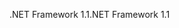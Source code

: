 <span data-ttu-id="9d26d-101">.NET Framework 1.1</span><span class="sxs-lookup"><span data-stu-id="9d26d-101">.NET Framework 1.1</span></span>